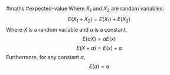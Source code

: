 #maths #expected-value
Where $X_1$ and $X_2$ are random variables:
$$
E(X_1+X_2) = E(X_1)+E(X_2)
$$
Where $X$ is a random variable and $a$ is a constant,
$$
E(aX) = aE(x)
$$
$$
E(X+a) = E(x) + a
$$
Furthermore, for any constant $a$,
$$
E(a) = a
$$
